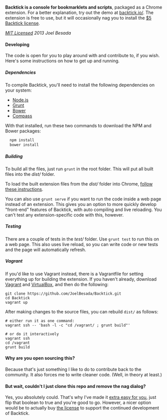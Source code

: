 **Backtick is a console for bookmarklets and scripts**, packaged as a Chrome extension. For a better explanation, try out the demo at [backtick.io/](http://backtick.io). The extension is free to use, but it will occasionally nag you to install the [$5 Backtick license](http://goo.gl/LkPHMG).

*[MIT Licensed](http://opensource.org/licenses/MIT) 2013 Joel Besada*

#### Developing
The code is open for you to play around with and contribute to, if you wish. Here's some instructions on how to get up and running.


##### Dependencies
To compile Backtick, you'll need to install the following dependencies on your system:
  * [Node.js](http://nodejs.org/)
  * [Grunt](http://gruntjs.com/)
  * [Bower](http://bower.io/)
  * [Compass](http://compass-style.org/)

With that installed, run these two commands to download the NPM and Bower packages:
```bash
  npm install
  bower install
```

##### Building
To build all the files, just run `grunt` in the root folder. This will put all built files into the *dist/* folder.

To load the built extension files from the *dist/* folder into Chrome, [follow these instructions](http://developer.chrome.com/extensions/getstarted.html#unpacked).

You can also use `grunt serve` if you want to run the code inside a web page instead of an extension. This gives you an option to more quickly develop "front-end" features of Backtick, with auto compiling and live reloading. You can't test any extension-specific code with this, however.

##### Testing
There are a couple of tests in the *test/* folder. Use `grunt test` to run this on a web page. This also uses live reload, so you can write code or new tests and the page will automatically refresh.

##### Vagrant

If you'd like to use Vagrant instead, there is a Vagrantfile for setting everything up for building the extension. If you haven't already, download [Vagrant](http://downloads.vagrantup.com/) and [VirtualBox](https://www.virtualbox.org/wiki/Downloads), and then do the following:

```
git clone https://github.com/JoelBesada/Backtick.git
cd Backtick
vagrant up
```

After making changes to the source files, you can rebuild `dist/` as follows:

```
# either run it as one command:
vagrant ssh -- 'bash -l -c "cd /vagrant/ ; grunt build"'

# or do it interactively
vagrant ssh
cd /vagrant
grunt build
```

#### Why are you open sourcing this?
Because that's just something I like to do to contribute back to the community. It also forces me to write cleaner code. (Well, in theory at least.)

#### But wait, couldn't I just clone this repo and remove the nag dialog?
Yes, you absolutely could. That's why I've made it [extra easy for you](https://github.com/JoelBesada/Backtick/blob/master/extension/license.coffee#L2), just flip that boolean to true and you're good to go. However, a nicer option would be to actually buy [the license](http://goo.gl/LkPHMG) to support the continued development of Backtick.


